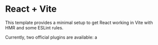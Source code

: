 # React + Vite

This template provides a minimal setup to get React working in Vite with HMR and some ESLint rules.

Currently, two official plugins are available:
a
